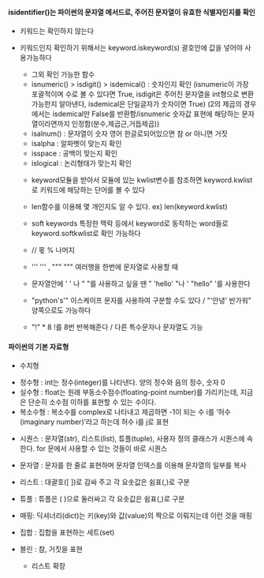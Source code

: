  #### isidentifier()는 파이썬의 문자열 메서드로, 주어진 문자열이 유효한 식별자인지를 확인
- 키워드는 확인하지 않는다
- 키워드인지 확인하기 위해서는 keyword.iskeyword(s) 괄호안에 값을 넣어야 사용가능하다

  * 그외 확인 가능한 함수
  * isnumeric() > isdigit() > isdemical() : 숫자인지 확인
    (isnumeric이 가장 포괄적이며 수로 볼 수 있다면 True, isdigit은 주어진 문자열을 int형으로 변환가능한지 알아낸다,  isdemical은 단일글자가 숫자이면 True)
    (2의 제곱의 경우에서는 isdemical만 False를 반환함/isnumeric 숫자값 표현에 해당하는 문자열이라면까지 인정함(분수,제곱근,거듭제곱))
  * isalnum() : 문자열이 숫자 영어 한글로되어있으면 참 or 아니면 거짓
  * isalpha : 알파벳이 맞는지 확인
  * isspace : 공백이 맞는지 확인
  * islogical : 논리형태가 맞는지 확인
 
  - keyword모듈을 받아서 모듈에 있는 kwlist변수를 참조하면 keyword.kwlist로 키워드에 해당하는 단어를 볼 수 있다
  - len함수를 이용해 몇 개인지도 알 수 있다. ex) len(keyword.kwlist)
  - soft keywords 특정한 맥락 등에서 keyword로 동작하는 word들로 keyword.softkwlist로 확인 가능하다

  - // 몫 % 나머지
 
  - ''' ''' , """ """ 여러행을 한번에 문자열로 사용할 때
 
  - 문자열안에 ' ' 나 " "를 사용하고 싶을 땐 " 'hello' "나 ' "hello" '를 사용한다
  - "python\'s'" 이스케이프 문자를 사용하여 구분할 수도 있다 / "\'안녕\' 반가워" 양쪽으로도 가능하다
 
  - "!" * 8 !를 8번 반복해준다 / 다른 특수문자나 문자열도 가능
#### 파이썬의 기본 자료형
- 수치형
* 정수형 : int는 정수(integer)를 나타낸다. 양의 정수와 음의 정수, 숫자 0
* 실수형 : float는 원래 부동소수점수(floating-point number)를 가리키는데, 지금은 단순히 소수점 이하를 표현할 수 있는 수이다.
* 복소수형 : 복소수를 complex로 나타내고 제곱하면 -1이 되는 수 i를 ‘허수(imaginary number)’라고 하는데 허수 i를 j로 표현
- 시퀀스 : 문자열(str), 리스트(list), 튜플(tuple), 사용자 정의 클래스가 시퀀스에 속한다. for 문에서 사용할 수 있는 것들이 바로 시퀀스
- 문자열 : 문자를 한 줄로 표현하며 문자열 인덱스를 이용해 문자열의 일부를 복사
- 리스트 : 대괄호([ ])로 감싸 주고 각 요솟값은 쉼표(,)로 구분
- 튜플 : 튜플은 ( )으로 둘러싸고 각 요솟값은 쉼표(,)로 구분
- 매핑: 딕셔너리(dict)는 키(key)와 값(value)의 짝으로 이뤄지는데 이런 것을 매핑
- 집합 : 집합을 표현하는 세트(set)
- 블린 : 참, 거짓을 표현

  - 리스트 확장
 
